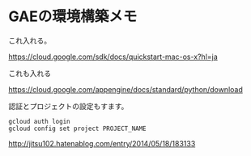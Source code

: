 # GAEの環境構築メモ

これ入れる。

https://cloud.google.com/sdk/docs/quickstart-mac-os-x?hl=ja


これも入れる

https://cloud.google.com/appengine/docs/standard/python/download

認証とプロジェクトの設定もすます。

```
gcloud auth login   
gcloud config set project PROJECT_NAME  
```

http://jitsu102.hatenablog.com/entry/2014/05/18/183133